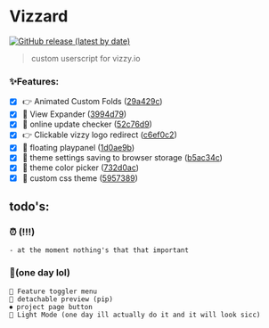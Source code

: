 # Vizzard    
[![GitHub release (latest by date)](https://img.shields.io/github/v/release/TheCubiq/vizzard?color=%235865f2&display_name=tag&label=Vizzard&style=flat-square)](https://greasyfork.org/en/scripts/449844-vizzard)
> custom userscript for vizzy.io

### ✨Features:
- [x] 👉 Animated Custom Folds  ([29a429c](https://github.com/TheCubiq/vizzard/commit/29a429ce51bac29000d7ca14b3d710e69e7b6f6))  
- [x] 🧪 View Expander ([3994d79](https://github.com/TheCubiq/vizzard/commit/3994d7934289018a4c8efb5990a2ce4a5199c06))  
- [x] 🔄 online update checker  ([52c76d9](https://github.com/TheCubiq/vizzard/commit/52c76d963d56306b098346c6eda8103f4e9e1fa))   
- [x] 👉 Clickable vizzy logo redirect  ([c6ef0c2](https://github.com/TheCubiq/vizzard/commit/c6ef0c2d7ae4930eda559aa11d5fcd027e9b129))
- [x] 📌 floating playpanel  ([1d0ae9b](https://github.com/TheCubiq/vizzard/commit/1d0ae9b5383198bdc1d3f4f810e71d46d3d68c6))
- [x] 💾 theme settings saving to browser storage  ([b5ac34c](https://github.com/TheCubiq/vizzard/commit/b5ac34cc38fd539be1434a60453b6f135e17986)) 
- [x] 🌈 theme color picker  ([732d0ac](https://github.com/TheCubiq/vizzard/commit/732d0ac1dabfa1c27ae96c4f0fb8af7f77bf79c))
- [x] 🌈 custom css theme  ([5957389](https://github.com/TheCubiq/vizzard/commit/59573891c51a84ca4703c430c2d4778155a59de7))

## todo's:
### ⏰ (!!!)
    - at the moment nothing's that that important

### 📝(one day lol)
    🔧 Feature toggler menu
    📌 detachable preview (pip)
    ⏺ project page button
    🤢 Light Mode (one day ill actually do it and it will look sicc) 

